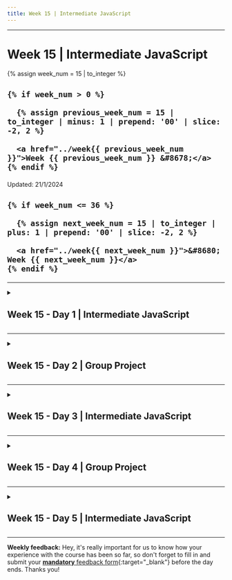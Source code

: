 ```yaml
---
title: Week 15 | Intermediate JavaScript
---
```


<hr class="mb-0">

<h1 id="{{ Week 15-Intermediate JavaScript | slugify }}">
  <span class="week-prefix">Week 15 |</span> Intermediate JavaScript
</h1>

<div class="week-controls">

  {% assign week_num = 15 | to_integer %}

  <h2 class="week-controls__previous_week">

    {% if week_num > 0 %}

      {% assign previous_week_num = 15 | to_integer | minus: 1 | prepend: '00' | slice: -2, 2 %}

      <a href="../week{{ previous_week_num }}">Week {{ previous_week_num }} &#8678;</a>
    {% endif %}

  </h2>

  <span>Updated: 21/1/2024</span>

  <h2 class="week-controls__next_week">

    {% if week_num <= 36 %}

      {% assign next_week_num = 15 | to_integer | plus: 1 | prepend: '00' | slice: -2, 2 %}

      <a href="../week{{ next_week_num }}">&#8680; Week {{ next_week_num }}</a>
    {% endif %}

  </h2>

</div>

---

<!-- Week 15 - Day 1 | Intermediate JavaScript -->
<details markdown="1">
  <summary>
    <h2>
      <span class="summary-day">Week 15 - Day 1</span> | Intermediate JavaScript</h2>
  </summary>

### Schedule

  - **Lecture: Intermediate JavaScript**
  - **Practice**
  - **Work on Project (Group/Personal)**

<!-- Study Plan -->

<!-- Summary -->

<!-- Exercises -->

<!-- Extra Resources -->

<!-- Sources and Attributions -->
  
</details>

<hr class="mt-1">

<!-- Week 15 - Day 2 | Group Project -->
<details markdown="1">
  <summary>
    <h2>
      <span class="summary-day">Week 15 - Day 2</span> | Group Project</h2>
  </summary>

### Schedule

  - **Work on Project (Group/Personal)**

<!-- Study Plan -->

<!-- Summary -->

<!-- Exercises -->

<!-- Extra Resources -->

<!-- Sources and Attributions -->
  
</details>

<hr class="mt-1">

<!-- Week 15 - Day 3 | Intermediate JavaScript -->
<details markdown="1">
  <summary>
    <h2>
      <span class="summary-day">Week 15 - Day 3</span> | Intermediate JavaScript</h2>
  </summary>

### Schedule

  - **Lecture: Intermediate JavaScript**
  - **Practice**
  - **Work on Project (Group/Personal)**

<!-- Study Plan -->

<!-- Summary -->

<!-- Exercises -->

<!-- Extra Resources -->

<!-- Sources and Attributions -->
  
</details>

<hr class="mt-1">

<!-- Week 15 - Day 4 | Group Project -->
<details markdown="1">
  <summary>
    <h2>
      <span class="summary-day">Week 15 - Day 4</span> | Group Project</h2>
  </summary>

### Schedule

  - **Work on Project (Group/Personal)**

<!-- Study Plan -->

<!-- Summary -->

<!-- Exercises -->

<!-- Extra Resources -->

<!-- Sources and Attributions -->
  
</details>

<hr class="mt-1">

<!-- Week 15 - Day 5 | Intermediate JavaScript -->
<details markdown="1">
  <summary>
    <h2>
      <span class="summary-day">Week 15 - Day 5</span> | Intermediate JavaScript</h2>
  </summary>

### Schedule

  - **Lecture: Intermediate JavaScript**
  - **Practice**
  - **Work on Project (Group/Personal)**

<!-- Study Plan -->

<!-- Summary -->

<!-- Exercises -->

<!-- Extra Resources -->

<!-- Sources and Attributions -->
  
</details>


<hr class="mt-1">

**Weekly feedback:** Hey, it's really important for us to know how your experience with the course has been so far, so don't forget to fill in and submit your [**mandatory** feedback form](https://forms.gle/S6Zg3bbS2uuwsSZF9){:target="_blank"} before the day ends. Thanks you!

